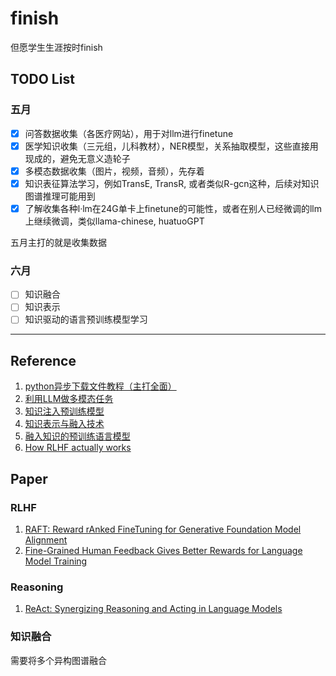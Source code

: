 # finish
但愿学生生涯按时finish


## TODO List

### 五月
- [x] 问答数据收集（各医疗网站），用于对llm进行finetune
- [x] 医学知识收集（三元组，儿科教材），NER模型，关系抽取模型，这些直接用现成的，避免无意义造轮子
- [x] 多模态数据收集（图片，视频，音频），先存着
- [x] 知识表征算法学习，例如TransE, TransR, 或者类似R-gcn这种，后续对知识图谱推理可能用到
- [x] 了解收集各种l·lm在24G单卡上finetune的可能性，或者在别人已经微调的llm上继续微调，类似llama-chinese, huatuoGPT

五月主打的就是收集数据

### 六月
- [ ] 知识融合
- [ ] 知识表示
- [ ] 知识驱动的语言预训练模型学习

---

## Reference

1. [python异步下载文件教程（主打全面）](https://blog.51cto.com/lilongsy/6149231)
2. [利用LLM做多模态任务](https://zhuanlan.zhihu.com/p/616351346)
3. [知识注入预训练模型](https://blog.csdn.net/wang2008start/article/details/118371860)
4. [知识表示与融入技术](https://mp.weixin.qq.com/s/necu4iBO6SZG7ImCPMKS4w)
5. [融入知识的预训练语言模型](https://zhuanlan.zhihu.com/p/350649740)
6. [How RLHF actually works](https://www.interconnects.ai/p/how-rlhf-works?s=05)


## Paper
### RLHF
1. [RAFT: Reward rAnked FineTuning for Generative Foundation Model Alignment](https://arxiv.org/pdf/2304.06767.pdf)
2. [Fine-Grained Human Feedback Gives Better Rewards for Language Model Training](https://finegrainedrlhf.github.io/)

### Reasoning
1. [ReAct: Synergizing Reasoning and Acting in Language Models](https://arxiv.org/pdf/2210.03629.pdf)

### 知识融合
需要将多个异构图谱融合
